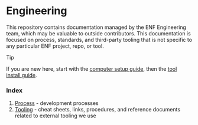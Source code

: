 # Engineering
This repository contains documentation managed by the ENF Engineering team, which may be valuable to outside contributors. This documentation is focused on process, standards, and third-party tooling that is not specific to any particular ENF project, repo, or tool.

> [!TIP]
> If you are new here, start with the [computer setup guide](./tooling/computer-setup.md), then the [tool install guide](./tooling/tool-install-guide.md).

### Index
1. [Process](./process/) - development processes
1. [Tooling](./tooling/) - cheat sheets, links, procedures, and reference documents related to external tooling we use
